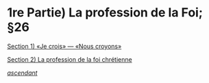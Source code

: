 # 1re Partie) La profession de la Foi; §26

[Section 1) «Je crois» — «Nous croyons»](section-1-je-crois-nous-croyons/)

[Section 2) La profession de la foi chrétienne](../section-2-la-profession-de-la-foi-chretienne/)

[_ascendant_](../)
